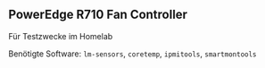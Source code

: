 PowerEdge R710 Fan Controller
-----

Für Testzwecke im Homelab

Benötigte Software: `lm-sensors`, `coretemp`, `ipmitools`, `smartmontools`
